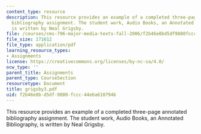 ```yaml
---
content_type: resource
description: This resource provides an example of a completed three-page annotated
  bibliography assignment. The student work, Audio Books, an Annotated Bibliography,
  is written by Neal Grigsby.
file: /courses/cms-796-major-media-texts-fall-2006/f2b46e8bd5df9880fccc44e6a6107946_grigsby3.pdf
file_size: 171612
file_type: application/pdf
learning_resource_types:
- Assignments
license: https://creativecommons.org/licenses/by-nc-sa/4.0/
ocw_type: ''
parent_title: Assignments
parent_type: CourseSection
resourcetype: Document
title: grigsby3.pdf
uid: f2b46e8b-d5df-9880-fccc-44e6a6107946
---
```

This resource provides an example of a completed three-page annotated bibliography assignment. The student work, Audio Books, an Annotated Bibliography, is written by Neal Grigsby.